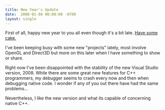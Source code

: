 ```yaml
---
title: New Year's Update
date:  2008-01-04 00:00:00 -0700
layout: single
---
```


First of all, happy new year to you all even though it's a bit late. [Have some cake.](https://web.archive.org/web/20080131050654/http://www.giftmela.com/)

I've been keeping busy with some new "projects" lately, most involve OpenGL and Direct3D but more on this later when I have something to show or share.

Right now I've been disappointed with the stability of the new Visual Studio version, 2008. While there are some great new features for C++ programmers, my debugger seems to crash every now and then when debugging native code. I wonder if any of you out there have had the same problems…

Nevertheless, I like the new version and what its capable of concerning native C++.
